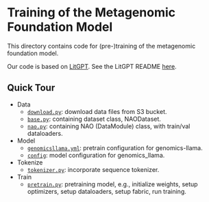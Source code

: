# Training of the Metagenomic Foundation Model

This directory contains code for (pre-)training of the metagenomic foundation model.

Our code is based on [LitGPT](https://github.com/Lightning-AI/litgpt). See the LitGPT README
[here](README-litgpt.md).

## Quick Tour

- Data
    - [`download.py`](download.py): download data files from S3 bucket.
    - [`base.py`](litgpt/data/base.py): containing dataset class, NAODataset.
    - [`nao.py`](litgpt/data/nao.py): containing NAO (DataModule) class, with
      train/val dataloaders.
- Model
    - [`genomicsllama.yml`](config_hub/pretrain/genomicsllama.yml): pretrain
      configuration for genomics-llama.
    - [`config`](litgpt/config.py): model configuration for genomics_llama.
- Tokenize
    - [`tokenizer.py`](litgpt/tokenizer.py): incorporate sequence tokenizer.
- Train
    - [`pretrain.py`](litgpt/pretrain.py): pretraining model, e.g., initialize
      weights, setup optimizers, setup dataloaders, setup fabric, run training.
